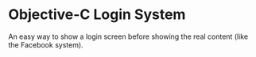 # Objective-C Login System

An easy way to show a login screen before showing the real content (like the Facebook system).
